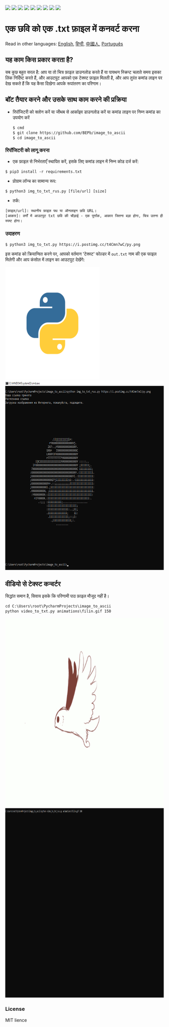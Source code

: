 <p>
  <img  src="https://img.shields.io/github/stars/BEPb/image_to_ascii" />
  <img src="https://img.shields.io/github/contributors/BEPb/image_to_ascii" />
  <img src="https://img.shields.io/github/last-commit/BEPb/image_to_ascii" />
  <img src="https://visitor-badge.laobi.icu/badge?page_id=BEPb.image_to_ascii" />
  <img src="https://img.shields.io/github/languages/count/BEPb/image_to_ascii" />
  <img src="https://img.shields.io/github/languages/top/BEPb/image_to_ascii" />

  <img src="https://img.shields.io/badge/license-MIT-blue.svg?color=f64152" />
  <img  src="https://img.shields.io/github/issues/BEPb/image_to_ascii" />
  <img  src="https://img.shields.io/github/issues-pr/BEPb/image_to_ascii" />
</p>


# एक छवि को एक .txt फ़ाइल में कनवर्ट करना
Read in other languages: [English](README.md), [हिन्दी](README.hindi.md), [中國人](README.chinese.md), [Português](README.portuguese.md)

## यह काम किस प्रकार करता है?

सब कुछ बहुत सरल है: आप या तो चित्र फ़ाइल डाउनलोड करते हैं या पायथन स्क्रिप्ट चलाते समय इसका लिंक निर्दिष्ट करते हैं, और
आउटपुट आपको एक टेक्स्ट फ़ाइल मिलती है, और आप तुरंत कमांड लाइन पर देख सकते हैं कि यह कैसा दिखेगा
आपके रूपांतरण का परिणाम।

## बॉट तैयार करने और उसके साथ काम करने की प्रक्रिया

* रिपॉजिटरी को क्लोन करें या जीथब से आर्काइव डाउनलोड करें या कमांड लाइन पर निम्न कमांड का उपयोग करें

   ```commandline
   $ cmd
   $ git clone https://github.com/BEPb/image_to_ascii
   $ cd image_to_ascii
   ```

### रिपॉजिटरी को लागू करना
* एक फ़ाइल से निर्भरताएँ स्थापित करें, इसके लिए कमांड लाइन में निम्न कोड दर्ज करें:

```shell
$ pip3 install -r requirements.txt
````

* प्रोग्राम लॉन्च का सामान्य रूप:

```shell
$ python3 img_to_txt_rus.py [file/url] [size]
```

* तर्क:

```shell
[फ़ाइल/url]: स्थानीय फ़ाइल पथ या ऑनलाइन छवि URL।
[आकार]: वर्णों में आउटपुट txt छवि की चौड़ाई - एक पूर्णांक, आकार जितना बड़ा होगा, चित्र उतना ही स्पष्ट होगा।
```

### उदाहरण
```shell
$ python3 img_to_txt.py https://i.postimg.cc/t4Cmn7wC/py.png
```
इस कमांड को क्रियान्वित करने पर, आपको वर्तमान 'टेक्स्ट' फोल्डर में `out.txt` नाम की एक फाइल मिलेगी और आप कंसोल में लाइन का आउटपुट देखेंगे:


<img src="./pictures/py.png" alt="Bot logo" width="300" height="356.5">

<img src="./pictures/png.png" alt="Bot logo" width="600" height="600">


## वीडियो से टेक्स्ट कन्वर्टर
सिद्धांत समान है, सिवाय इसके कि परिणामी पाठ फ़ाइल मौजूद नहीं है।

```commandline
cd C:\Users\root\PycharmProjects\image_to_ascii 
python video_to_txt.py animations\filin.gif 150
```

<img src="./animations/filin.gif" alt="Bot logo" width="800" height="600">

<img src="./animations/gif.gif" alt="Bot logo" width="800" height="600">



### License
MIT lience
